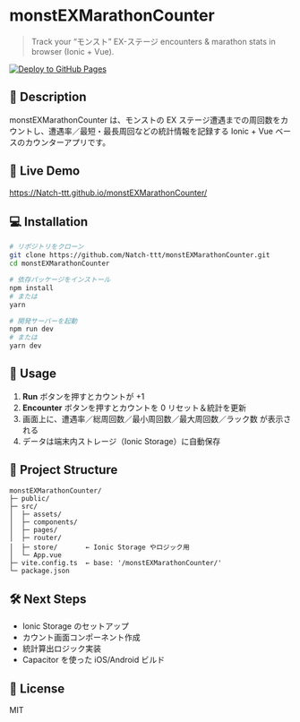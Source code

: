 # monstEXMarathonCounter

> Track your “モンスト” EX-ステージ encounters & marathon stats in browser (Ionic + Vue).

[![Deploy to GitHub Pages](https://github.com/<ユーザ名>/monstEXMarathonCounter/actions/workflows/gh-pages.yml/badge.svg)](https://github.com/<ユーザ名>/monstEXMarathonCounter/actions/workflows/gh-pages.yml)

## 📝 Description

monstEXMarathonCounter は、モンストの EX ステージ遭遇までの周回数をカウントし、遭遇率／最短・最長周回などの統計情報を記録する Ionic + Vue ベースのカウンターアプリです。

## 🚀 Live Demo

https://Natch-ttt.github.io/monstEXMarathonCounter/

## 💻 Installation

```bash
# リポジトリをクローン
git clone https://github.com/Natch-ttt/monstEXMarathonCounter.git
cd monstEXMarathonCounter

# 依存パッケージをインストール
npm install
# または
yarn

# 開発サーバーを起動
npm run dev
# または
yarn dev
```

## 🔧 Usage

1. **Run** ボタンを押すとカウントが +1  
2. **Encounter** ボタンを押すとカウントを 0 リセット＆統計を更新  
3. 画面上に、遭遇率／総周回数／最小周回数／最大周回数／ラック数 が表示される  
4. データは端末内ストレージ（Ionic Storage）に自動保存

## 📁 Project Structure

```
monstEXMarathonCounter/
├─ public/
├─ src/
│  ├─ assets/
│  ├─ components/
│  ├─ pages/
│  ├─ router/
│  ├─ store/       ← Ionic Storage やロジック用
│  └─ App.vue
├─ vite.config.ts  ← base: '/monstEXMarathonCounter/'
└─ package.json
```

## 🛠️ Next Steps

- Ionic Storage のセットアップ  
- カウント画面コンポーネント作成  
- 統計算出ロジック実装  
- Capacitor を使った iOS/Android ビルド  

## 🔖 License

MIT
